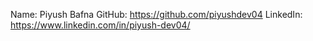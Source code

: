 Name: Piyush Bafna
GitHub: https://github.com/piyushdev04
LinkedIn: https://www.linkedin.com/in/piyush-dev04/
